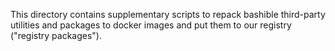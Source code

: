 This directory contains supplementary scripts to repack bashible third-party utilities and packages to docker images and put them to our registry ("registry packages").
